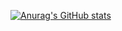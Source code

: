 [![Anurag's GitHub stats](https://github-readme-stats.vercel.app/api?username=longlom)](https://github.com/anuraghazra/github-readme-stats)
